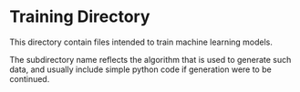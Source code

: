# Training Directory

This directory contain files intended to train machine learning models.  

The subdirectory name reflects the algorithm that is used to generate such data,
and usually include simple python code if generation were to be continued.  
